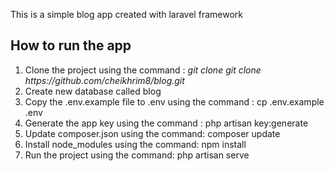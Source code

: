 This is a simple blog app created with laravel framework

<h2>How to run the app</h2>
  <ol>
        <li>Clone the project using the command : <i>git clone git clone https://github.com/cheikhrim8/blog.git
        </i></li>
        <li>Create new database called blog</li>
        <li>Copy the .env.example file to .env using the command : cp .env.example .env</li>
        <li>Generate the app key using the command : php artisan key:generate</li>
        <li>Update composer.json using the command: composer update</li>
        <li>Install node_modules using the command: npm install</li>
        <li>Run the project using the command: php artisan serve</li>
    </ol>

